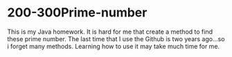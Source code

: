 # 200-300Prime-number
This is my Java homework. It is hard for me that create a method to find these prime number.
The last time that I use the Github is two years ago...so i forget many methods. Learning how to use it may take much time for me.
